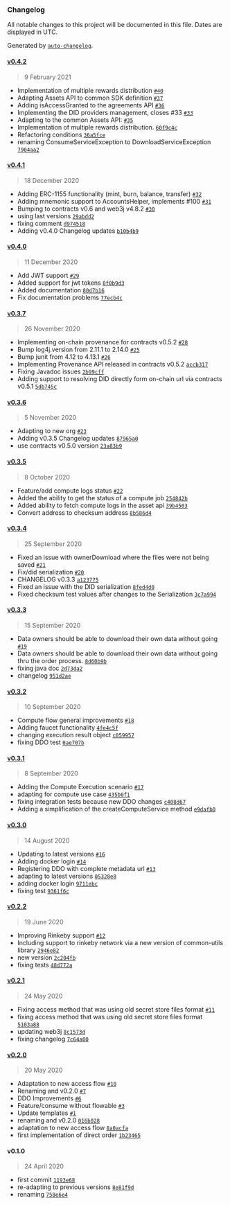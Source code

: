 ### Changelog

All notable changes to this project will be documented in this file. Dates are displayed in UTC.

Generated by [`auto-changelog`](https://github.com/CookPete/auto-changelog).

#### [v0.4.2](https://github.com/nevermined-io/sdk-java/compare/v0.4.1...v0.4.2)

> 9 February 2021

- Implementation of multiple rewards distribution [`#40`](https://github.com/nevermined-io/sdk-java/pull/40)
- Adapting Assets API to common SDK definition [`#37`](https://github.com/nevermined-io/sdk-java/pull/37)
- Adding isAccessGranted to the agreements API [`#36`](https://github.com/nevermined-io/sdk-java/pull/36)
- Implementing the DID providers management, closes #33 [`#33`](https://github.com/nevermined-io/sdk-java/issues/33)
- Adapting to the common Assets API: [`#35`](https://github.com/nevermined-io/sdk-java/issues/35)
- Implementation of multiple rewards distribution. [`60f9c4c`](https://github.com/nevermined-io/sdk-java/commit/60f9c4cb19537b288ebe8c70a23c998391499d2e)
- Refactoring conditions [`36a5fce`](https://github.com/nevermined-io/sdk-java/commit/36a5fce6c30f19f5b1af6d2040ad701961c17eca)
- renaming ConsumeServiceException to DownloadServiceException [`7904aa2`](https://github.com/nevermined-io/sdk-java/commit/7904aa2503e7963542a981419d83aacb811b34c2)

#### [v0.4.1](https://github.com/nevermined-io/sdk-java/compare/v0.4.0...v0.4.1)

> 18 December 2020

- Adding ERC-1155 functionality (mint, burn, balance, transfer) [`#32`](https://github.com/nevermined-io/sdk-java/pull/32)
- Adding mnemonic support to AccountsHelper, implements #100 [`#31`](https://github.com/nevermined-io/sdk-java/pull/31)
- Bumping to contracts v0.6 and web3j v4.8.2 [`#30`](https://github.com/nevermined-io/sdk-java/pull/30)
- using last versions [`29abdd2`](https://github.com/nevermined-io/sdk-java/commit/29abdd25019e59ad06f4c3ae2602fa312a39be58)
- fixing comment [`d974518`](https://github.com/nevermined-io/sdk-java/commit/d974518714bd9c1c6f9b40d9576d8ffa00f38e9b)
- Adding v0.4.0 Changelog updates [`b10b4b9`](https://github.com/nevermined-io/sdk-java/commit/b10b4b91691a3091abe4029ca882968cc9b75097)

#### [v0.4.0](https://github.com/nevermined-io/sdk-java/compare/v0.3.7...v0.4.0)

> 11 December 2020

- Add JWT support [`#29`](https://github.com/nevermined-io/sdk-java/pull/29)
- Added support for jwt tokens [`8f0b9d3`](https://github.com/nevermined-io/sdk-java/commit/8f0b9d329a9e3dc49b693b236873d8cf5d08bad9)
- Added documentation [`80d7b16`](https://github.com/nevermined-io/sdk-java/commit/80d7b160dd2500df23680426376c0fe6cddcf90b)
- Fix documentation problems [`77ecb4c`](https://github.com/nevermined-io/sdk-java/commit/77ecb4c87b4c2e3273b2ab3edef6f8fb4af25c2c)

#### [v0.3.7](https://github.com/nevermined-io/sdk-java/compare/v0.3.6...v0.3.7)

> 26 November 2020

- Implementing on-chain provenance for contracts v0.5.2 [`#28`](https://github.com/nevermined-io/sdk-java/pull/28)
- Bump log4j.version from 2.11.1 to 2.14.0 [`#25`](https://github.com/nevermined-io/sdk-java/pull/25)
- Bump junit from 4.12 to 4.13.1 [`#26`](https://github.com/nevermined-io/sdk-java/pull/26)
- Implementing Provenance API released in contracts v0.5.2 [`accb317`](https://github.com/nevermined-io/sdk-java/commit/accb31713e76c396297022125a3f465d6fef37df)
- Fixing Javadoc issues [`2b99cff`](https://github.com/nevermined-io/sdk-java/commit/2b99cff76f1ba0e24ceafaa64ca624ba1320e9d2)
- Adding support to resolving DID directly form on-chain url via contracts v0.5.1 [`5db745c`](https://github.com/nevermined-io/sdk-java/commit/5db745c9a3697beb9980a1f58c0d4e92101b74ac)

#### [v0.3.6](https://github.com/nevermined-io/sdk-java/compare/v0.3.5...v0.3.6)

> 5 November 2020

- Adapting to new org [`#23`](https://github.com/nevermined-io/sdk-java/pull/23)
- Adding v0.3.5 Changelog updates [`87965a0`](https://github.com/nevermined-io/sdk-java/commit/87965a07e864538eae49d70c5eb939b222d258e2)
- use contracts v0.5.0 version [`23a83b9`](https://github.com/nevermined-io/sdk-java/commit/23a83b97727113f6701f40295df425ccaddef478)

#### [v0.3.5](https://github.com/nevermined-io/sdk-java/compare/v0.3.4...v0.3.5)

> 8 October 2020

- Feature/add compute logs status [`#22`](https://github.com/nevermined-io/sdk-java/pull/22)
- Added the ability to get the status of a compute job [`254842b`](https://github.com/nevermined-io/sdk-java/commit/254842bdc725e57b14268235f6108eb1d4de4fbf)
- Added ability to fetch compute logs in the asset api [`39b4503`](https://github.com/nevermined-io/sdk-java/commit/39b4503036e3f949f0d0a0669117aba12de90096)
- Convert address to checksum address [`8b586d4`](https://github.com/nevermined-io/sdk-java/commit/8b586d4c04934956611fb2ebfefcc3958913a372)

#### [v0.3.4](https://github.com/nevermined-io/sdk-java/compare/v0.3.3...v0.3.4)

> 25 September 2020

- Fixed an issue with ownerDownload where the files were not being saved [`#21`](https://github.com/nevermined-io/sdk-java/pull/21)
- Fix/did serialization [`#20`](https://github.com/nevermined-io/sdk-java/pull/20)
- CHANGELOG v0.3.3 [`a123775`](https://github.com/nevermined-io/sdk-java/commit/a123775d8798aae6c2c8a33a82dfc5358a7ac1b2)
- Fixed an issue with the DID serialization [`8fed4d0`](https://github.com/nevermined-io/sdk-java/commit/8fed4d04ceb2d018e726d68d53a9b93374411b8b)
- Fixed checksum test values after changes to the Serialization [`3c7a994`](https://github.com/nevermined-io/sdk-java/commit/3c7a994cb3495383a53cdd310d65f51a1e9258fa)

#### [v0.3.3](https://github.com/nevermined-io/sdk-java/compare/v0.3.2...v0.3.3)

> 15 September 2020

- Data owners should be able to download their own data without going  [`#19`](https://github.com/nevermined-io/sdk-java/pull/19)
- Data owners should be able to download their own data without going thru the order process. [`8d60b9b`](https://github.com/nevermined-io/sdk-java/commit/8d60b9b3935b877fe1e96acebd8b91db86c1d9b4)
- fixing java doc [`2d73da2`](https://github.com/nevermined-io/sdk-java/commit/2d73da25c20d8796cee30d0f51e977f52416008f)
- changelog [`951d2ae`](https://github.com/nevermined-io/sdk-java/commit/951d2aebc611d16ffb9158560f4cc87068065df4)

#### [v0.3.2](https://github.com/nevermined-io/sdk-java/compare/v0.3.1...v0.3.2)

> 10 September 2020

- Compute flow general improvements [`#18`](https://github.com/nevermined-io/sdk-java/pull/18)
- Adding faucet functionality [`4fe4c5f`](https://github.com/nevermined-io/sdk-java/commit/4fe4c5f5a29031143f51c05ba7d28771e8b8dd38)
- changing execution result object [`c059957`](https://github.com/nevermined-io/sdk-java/commit/c059957f88517f4de29bfc08a98de3391402dd50)
- fixing DDO test [`0ae707b`](https://github.com/nevermined-io/sdk-java/commit/0ae707b181f6ac0aca33b7ed586125f298b9c627)

#### [v0.3.1](https://github.com/nevermined-io/sdk-java/compare/v0.3.0...v0.3.1)

> 8 September 2020

- Adding the Compute Execution scenario [`#17`](https://github.com/nevermined-io/sdk-java/pull/17)
- adapting for compute use case [`435b0f1`](https://github.com/nevermined-io/sdk-java/commit/435b0f1794f3b142b5aa6152c6792e6cbe1b7ab6)
- fixing integration tests because new DDO changes [`c408d67`](https://github.com/nevermined-io/sdk-java/commit/c408d67407aa6d057e73181f734a2b07a76a326d)
- Adding a simplification of the createComputeService method [`e9dafb0`](https://github.com/nevermined-io/sdk-java/commit/e9dafb0f32e7957ec0a6302949c66af75b3c862f)

#### [v0.3.0](https://github.com/nevermined-io/sdk-java/compare/v0.2.2...v0.3.0)

> 14 August 2020

- Updating to latest versions [`#16`](https://github.com/nevermined-io/sdk-java/pull/16)
- Adding docker login [`#14`](https://github.com/nevermined-io/sdk-java/pull/14)
- Registering DDO with complete metadata url [`#13`](https://github.com/nevermined-io/sdk-java/pull/13)
- adapting to latest versions [`05328e8`](https://github.com/nevermined-io/sdk-java/commit/05328e840e11fed6b49725305ba6d317fd9d6273)
- adding docker login [`9711ebc`](https://github.com/nevermined-io/sdk-java/commit/9711ebc7f663733f3bf0a66eb24647ed7b7bdbf0)
- fixing test [`9361f6c`](https://github.com/nevermined-io/sdk-java/commit/9361f6cc15c060f8fbf371d9a156a9e8d72e957f)

#### [v0.2.2](https://github.com/nevermined-io/sdk-java/compare/v0.2.1...v0.2.2)

> 19 June 2020

- Improving Rinkeby support [`#12`](https://github.com/nevermined-io/sdk-java/pull/12)
- Including support to rinkeby network via a new version of common-utils library [`2946e82`](https://github.com/nevermined-io/sdk-java/commit/2946e82e9415ff8c1e45af1eb0965cbd529e5aee)
- new version [`2c204fb`](https://github.com/nevermined-io/sdk-java/commit/2c204fb676ef0161e6b5477b948b76c464eedc47)
- fixing tests [`48d772a`](https://github.com/nevermined-io/sdk-java/commit/48d772a7e62a3d06c402c54fc5cda7e6b5eadd04)

#### [v0.2.1](https://github.com/nevermined-io/sdk-java/compare/v0.2.0...v0.2.1)

> 24 May 2020

- Fixing access method that was using old secret store files format [`#11`](https://github.com/nevermined-io/sdk-java/pull/11)
- fixing access method that was using old secret store files format [`5103a88`](https://github.com/nevermined-io/sdk-java/commit/5103a88ceb49856a840eb74aade06b1c1507214b)
- updating web3j [`8c1573d`](https://github.com/nevermined-io/sdk-java/commit/8c1573d1dde3361f233cf025a2e94625cb4e7bd4)
- fixing changelog [`7c64a00`](https://github.com/nevermined-io/sdk-java/commit/7c64a00afc8cae146bbb10a233380a524f6122f4)

#### [v0.2.0](https://github.com/nevermined-io/sdk-java/compare/v0.1.0...v0.2.0)

> 20 May 2020

- Adaptation to new access flow [`#10`](https://github.com/nevermined-io/sdk-java/pull/10)
- Renaming and v0.2.0 [`#7`](https://github.com/nevermined-io/sdk-java/pull/7)
- DDO Improvements [`#6`](https://github.com/nevermined-io/sdk-java/pull/6)
- Feature/consume without flowable [`#3`](https://github.com/nevermined-io/sdk-java/pull/3)
- Update templates [`#1`](https://github.com/nevermined-io/sdk-java/pull/1)
- renaming and v0.2.0 [`016b028`](https://github.com/nevermined-io/sdk-java/commit/016b0281bba51a9b806e63ee5655bd5b2479e32d)
- adaptation to new access flow [`8a0acfa`](https://github.com/nevermined-io/sdk-java/commit/8a0acfac60563771855752bff04ca2b78e4cffb6)
- first implementation of direct order [`1b23465`](https://github.com/nevermined-io/sdk-java/commit/1b234657d95f3d4ade2326e6f96ca71324cd2059)

#### v0.1.0

> 24 April 2020

- first commit [`1193e68`](https://github.com/nevermined-io/sdk-java/commit/1193e68758b49621c3fac9156b18ecde2abe0a2c)
- re-adapting to previous versions [`8e81f9d`](https://github.com/nevermined-io/sdk-java/commit/8e81f9d68212b152a6a1fc389c869cfc0e2c394c)
- renaming [`758e6e4`](https://github.com/nevermined-io/sdk-java/commit/758e6e41e4ec1c679468bfe42ed6ba0afdc44557)
